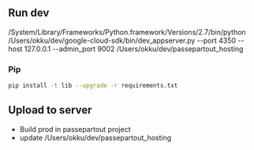 Run dev
----
/System/Library/Frameworks/Python.framework/Versions/2.7/bin/python /Users/okku/dev/google-cloud-sdk/bin/dev_appserver.py --port 4350 --host 127.0.0.1 --admin_port 9002 /Users/okku/dev/passepartout_hosting

### Pip

```bash
pip install -t lib --upgrade -r requirements.txt
```

Upload to server
---
- Build prod in passepartout project
- update /Users/okku/dev/passepartout_hosting